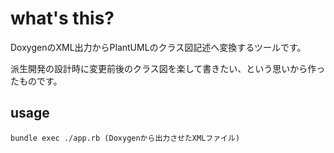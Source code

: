 # what's this?

DoxygenのXML出力からPlantUMLのクラス図記述へ変換するツールです。

派生開発の設計時に変更前後のクラス図を楽して書きたい、という思いから作ったものです。

## usage

```
bundle exec ./app.rb (Doxygenから出力させたXMLファイル)
```
